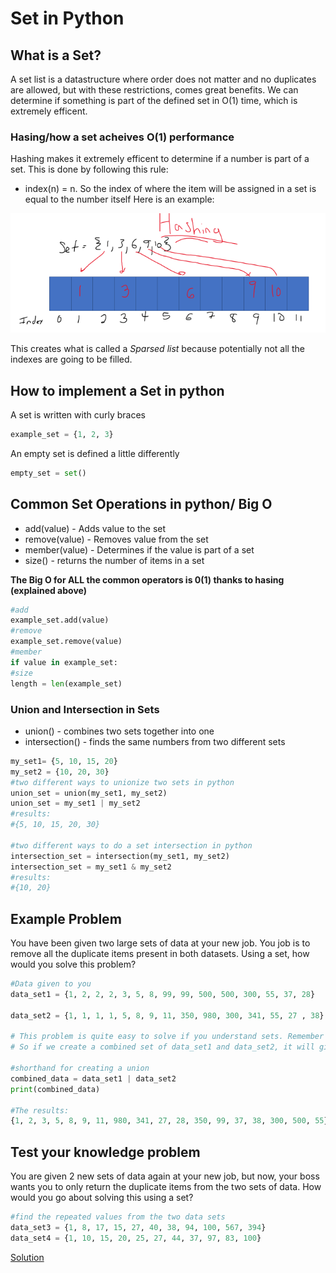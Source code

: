 # Set in Python

## What is a Set?
A set list is a datastructure where order does not matter and no duplicates are allowed, but with these restrictions, comes great benefits. We can determine if something is part of the defined set in O(1) time, which is extremely efficent. 

### Hasing/how a set acheives O(1) performance
Hashing makes it extremely efficent to determine if a number is part of a set. This is done by following this rule:
* index(n) = n.
So the index of where the item will be assigned in a set is equal to the number itself
Here is an example:

![Hashing example](https://github.com/Tskalka/DataStructureTutorial/blob/main/Picture%20Files/Hashing%20example.PNG)

This creates what is called a *Sparsed list* because potentially not all the indexes are going to be filled.


## How to implement a Set in python
A set is written with curly braces
```python
example_set = {1, 2, 3}
````
An empty set is defined a little differently
```python
empty_set = set()
```
## Common Set Operations in python/ Big O
* add(value) - Adds value to the set
* remove(value) - Removes value from the set
* member(value) - Determines if the value is part of a set
* size() - returns the number of items in a set

**The Big O for ALL the common operators is 0(1) thanks to hasing (explained above)**
```python
#add
example_set.add(value)
#remove
example_set.remove(value)
#member
if value in example_set:
#size
length = len(example_set)
```
### Union and Intersection in Sets
* union() - combines two sets together into one
* intersection() - finds the same numbers from two different sets
```python
my_set1= {5, 10, 15, 20}
my_set2 = {10, 20, 30}
#two different ways to unionize two sets in python
union_set = union(my_set1, my_set2)
union_set = my_set1 | my_set2
#results:
#{5, 10, 15, 20, 30}

#two different ways to do a set intersection in python
intersection_set = intersection(my_set1, my_set2)
intersection_set = my_set1 & my_set2
#results:
#{10, 20}
```

## Example Problem
You have been given two large sets of data at your new job. You job is to remove all the duplicate items present in both datasets.
Using a set, how would you solve this problem?
```python
#Data given to you
data_set1 = {1, 2, 2, 2, 3, 5, 8, 99, 99, 500, 500, 300, 55, 37, 28}

data_set2 = {1, 1, 1, 1, 5, 8, 9, 11, 350, 980, 300, 341, 55, 27 , 38}

# This problem is quite easy to solve if you understand sets. Remember sets cannot have duplicate numbers.
# So if we create a combined set of data_set1 and data_set2, it will give us all the unique values of each set

#shorthand for creating a union
combined_data = data_set1 | data_set2
print(combined_data)

#The results:
{1, 2, 3, 5, 8, 9, 11, 980, 341, 27, 28, 350, 99, 37, 38, 300, 500, 55}

```

## Test your knowledge problem
You are given 2 new sets of data again at your new job, but now, your boss wants you to only return the duplicate items from the two sets of data.
How would you go about solving this using a set?

```python
#find the repeated values from the two data sets
data_set3 = {1, 8, 17, 15, 27, 40, 38, 94, 100, 567, 394}
data_set4 = {1, 10, 15, 20, 25, 27, 44, 37, 97, 83, 100}
```
[Solution](https://github.com/Tskalka/DataStructureTutorial/blob/main/Python%20Files/solution2_sets.py)
